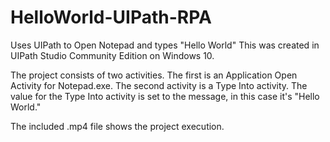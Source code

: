 # HelloWorld-UIPath-RPA
Uses UIPath to Open Notepad and types "Hello World" This was created in UIPath Studio Community Edition on Windows 10.

The project consists of two activities.  The first is an Application Open Activity for Notepad.exe.  The second activity is a Type Into activity.  The value for the Type Into activity is set to the message, in this case it's "Hello World."

The included .mp4 file shows the project execution.

